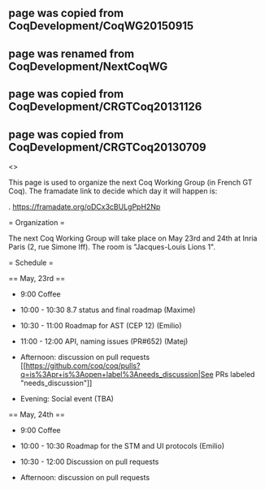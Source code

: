 ## page was copied from CoqDevelopment/CoqWG20150915
## page was renamed from CoqDevelopment/NextCoqWG
## page was copied from CoqDevelopment/CRGTCoq20131126
## page was copied from CoqDevelopment/CRGTCoq20130709
<<TableOfContents>>

This page is used to organize the next Coq Working Group (in French GT Coq). The framadate link to decide which day it will happen is:

 . https://framadate.org/oDCx3cBULgPpH2Np

= Organization =

The next Coq Working Group will take place on May 23rd and 24th at Inria Paris (2, rue Simone Iff). The room is "Jacques-Louis Lions 1".

= Schedule =

== May, 23rd ==

* 9:00 Coffee

* 10:00 - 10:30 8.7 status and final roadmap (Maxime)

* 10:30 - 11:00 Roadmap for AST (CEP 12) (Emilio)

* 11:00 - 12:00 API, naming issues (PR#652) (Matej)

* Afternoon: discussion on pull requests
[[https://github.com/coq/coq/pulls?q=is%3Apr+is%3Aopen+label%3Aneeds_discussion|See PRs labeled "needs_discussion"]]

* Evening: Social event (TBA)

== May, 24th ==

* 9:00 Coffee

* 10:00 - 10:30  Roadmap for the STM and UI protocols (Emilio)

* 10:30 - 12:00 Discussion on pull requests

* Afternoon: discussion on pull requests
